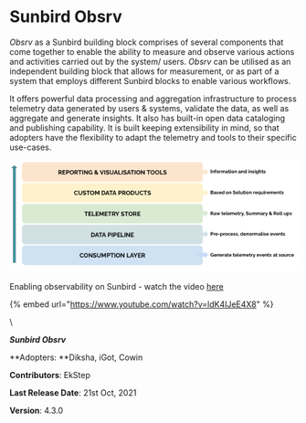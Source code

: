 # Sunbird Obsrv

_Obsrv_ as a Sunbird building block comprises of several components that come together to enable the ability to measure and observe various actions and activities carried out by the system/ users. _Obsrv_ can be utilised as an independent building block that allows for measurement, or as part of a system that employs different Sunbird blocks to enable  various workflows.&#x20;

It offers powerful data processing and aggregation infrastructure to process telemetry data generated by users & systems, validate the data, as well as aggregate and generate insights. It also has built-in open data cataloging and publishing capability. It is built keeping extensibility in mind, so that adopters have the flexibility to adapt the telemetry and tools to their specific use-cases.



![](<.gitbook/assets/data flow.png>)



Enabling observability on Sunbird - watch the video [here](https://www.youtube.com/watch?v=ldK4IJeE4X8)

{% embed url="https://www.youtube.com/watch?v=ldK4IJeE4X8" %}

\




&#x20;_**Sunbird Obsrv**_

**Adopters: **Diksha, iGot, Cowin

**Contributors**: EkStep

**Last Release Date**: 21st Oct, 2021

**Version**: 4.3.0

